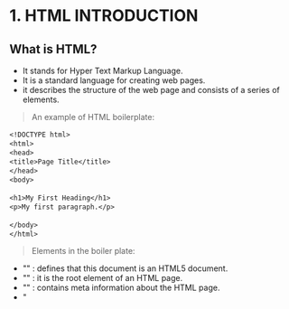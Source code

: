 
# 1. HTML INTRODUCTION

## What is HTML?

* It stands for Hyper Text Markup Language.
* It is a standard language for creating web pages.
* it describes the structure of the web page and consists of a series of elements.


> An example of HTML boilerplate:

```
<!DOCTYPE html>
<html>
<head>
<title>Page Title</title>
</head>
<body>

<h1>My First Heading</h1>
<p>My first paragraph.</p>

</body>
</html>
```

> Elements in the boiler plate:
* "<!DOCTYPE html>" : defines that this document is an HTML5 document.
* "<html>" : it is the root element of an HTML page.
* "<head>" : contains meta information about the HTML page.
* "<title>" : specifies a title for the HTML page.
* "<body>" : defines the document's body, and is a container for all the visible contents, such as headings, etc.
* "<h1>" : defines a large heading.
* "<p>" : defines a paragraph.

## HTML ELEMENTS

An HTML element is defined by a start tag, some content, and an end tag, it is a document component.

```
<Tagname> Content </Tagname>
```

| Start tag | Element content     | End tag  |
|-----------|---------------------|----------|
| <h1>      | My First Heading    | </h1>    |
| <p>       | My first paragraph. | </p>     |
| <br>      | none                | none     |


Some HTML elements have no content (like the <br> element). These elements are called empty elements. Empty elements do not have an end tag.

![HTML Structure](./images/htmlStructure.png)

only the content within the **<body>** tag will be displayed in a browser and content inside the **<title>** tag will be shown in the webpage's title bar.